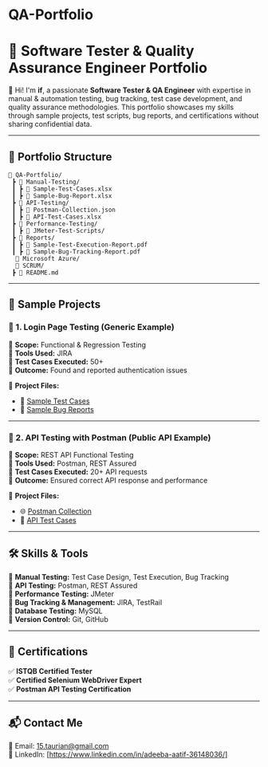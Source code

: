 # QA-Portfolio
# 📌 Software Tester & Quality Assurance Engineer Portfolio

👋 Hi! I'm **if**, a passionate **Software Tester & QA Engineer** with expertise in manual & automation testing, bug tracking, test case development, and quality assurance methodologies. This portfolio showcases my skills through sample projects, test scripts, bug reports, and certifications without sharing confidential data.

---

## 📂 Portfolio Structure
```
📁 QA-Portfolio/
 ┣ 📁 Manual-Testing/
 ┃ ┣ 📄 Sample-Test-Cases.xlsx
 ┃ ┣ 📄 Sample-Bug-Report.xlsx
 ┣ 📁 API-Testing/
 ┃ ┣ 📄 Postman-Collection.json
 ┃ ┣ 📄 API-Test-Cases.xlsx
 ┣ 📁 Performance-Testing/
 ┃ ┣ 📄 JMeter-Test-Scripts/
 ┣ 📁 Reports/
 ┃ ┣ 📄 Sample-Test-Execution-Report.pdf
 ┃ ┣ 📄 Sample-Bug-Tracking-Report.pdf
  📁 Microsoft Azure/
  📁 SCRUM/
 ┣ 📄 README.md
```

---

## 🚀 Sample Projects

### 📌 1. Login Page Testing (Generic Example)
🔹 **Scope:** Functional & Regression Testing  
🔹 **Tools Used:** JIRA  
🔹 **Test Cases Executed:** 50+  
🔹 **Outcome:** Found and reported authentication issues  

📂 **Project Files:**  
- 📝 [Sample Test Cases](./Manual%20Testing/Sample_Test_Cases.csv)
- 🐞 [Sample Bug Reports](./Manual%20Testing/Bug_Report_List.csv)  


---

### 📌 2. API Testing with Postman (Public API Example)
🔹 **Scope:** REST API Functional Testing  
🔹 **Tools Used:** Postman, REST Assured  
🔹 **Test Cases Executed:** 20+ API requests  
🔹 **Outcome:** Ensured correct API response and performance  

📂 **Project Files:**  
- 🌐 [Postman Collection](./Automated%20Testing/Postman/Generic_API_Collection.json) 
- 📝 [API Test Cases](./Automated%20Testing/Postman/API_Test_Cases.csv)  

---

## 🛠 Skills & Tools
📌 **Manual Testing:** Test Case Design, Test Execution, Bug Tracking  
📌 **API Testing:** Postman, REST Assured  
📌 **Performance Testing:** JMeter  
📌 **Bug Tracking & Management:** JIRA, TestRail  
📌 **Database Testing:** MySQL  
📌 **Version Control:** Git, GitHub  

---

## 📜 Certifications
✅ **ISTQB Certified Tester**  
✅ **Certified Selenium WebDriver Expert**  
✅ **Postman API Testing Certification**  

---

## 📬 Contact Me
📧 Email: 15.taurian@gmail.com  
🔗 LinkedIn: [https://www.linkedin.com/in/adeeba-aatif-36148036/]

